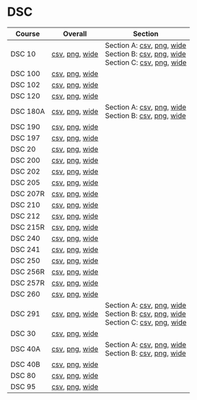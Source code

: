 # DSC

| Course | Overall | Section |
| ------ | ------- | ------- |
| DSC 10 | [csv](https://github.com/UCSD-Historical-Enrollment-Data/2023Fall/blob/main/overall/DSC%2010.csv), [png](https://raw.githubusercontent.com/UCSD-Historical-Enrollment-Data/2023Fall/main/plot_overall/DSC%2010.png), [wide](https://raw.githubusercontent.com/UCSD-Historical-Enrollment-Data/2023Fall/main/plot_overall_wide/DSC%2010.png) | Section A: [csv](https://github.com/UCSD-Historical-Enrollment-Data/2023Fall/blob/main/section/DSC%2010_A.csv), [png](https://raw.githubusercontent.com/UCSD-Historical-Enrollment-Data/2023Fall/main/plot_section/DSC%2010_A.png), [wide](https://raw.githubusercontent.com/UCSD-Historical-Enrollment-Data/2023Fall/main/plot_section_wide/DSC%2010_A.png)<br>Section B: [csv](https://github.com/UCSD-Historical-Enrollment-Data/2023Fall/blob/main/section/DSC%2010_B.csv), [png](https://raw.githubusercontent.com/UCSD-Historical-Enrollment-Data/2023Fall/main/plot_section/DSC%2010_B.png), [wide](https://raw.githubusercontent.com/UCSD-Historical-Enrollment-Data/2023Fall/main/plot_section_wide/DSC%2010_B.png)<br>Section C: [csv](https://github.com/UCSD-Historical-Enrollment-Data/2023Fall/blob/main/section/DSC%2010_C.csv), [png](https://raw.githubusercontent.com/UCSD-Historical-Enrollment-Data/2023Fall/main/plot_section/DSC%2010_C.png), [wide](https://raw.githubusercontent.com/UCSD-Historical-Enrollment-Data/2023Fall/main/plot_section_wide/DSC%2010_C.png) |
| DSC 100 | [csv](https://github.com/UCSD-Historical-Enrollment-Data/2023Fall/blob/main/overall/DSC%20100.csv), [png](https://raw.githubusercontent.com/UCSD-Historical-Enrollment-Data/2023Fall/main/plot_overall/DSC%20100.png), [wide](https://raw.githubusercontent.com/UCSD-Historical-Enrollment-Data/2023Fall/main/plot_overall_wide/DSC%20100.png) |  |
| DSC 102 | [csv](https://github.com/UCSD-Historical-Enrollment-Data/2023Fall/blob/main/overall/DSC%20102.csv), [png](https://raw.githubusercontent.com/UCSD-Historical-Enrollment-Data/2023Fall/main/plot_overall/DSC%20102.png), [wide](https://raw.githubusercontent.com/UCSD-Historical-Enrollment-Data/2023Fall/main/plot_overall_wide/DSC%20102.png) |  |
| DSC 120 | [csv](https://github.com/UCSD-Historical-Enrollment-Data/2023Fall/blob/main/overall/DSC%20120.csv), [png](https://raw.githubusercontent.com/UCSD-Historical-Enrollment-Data/2023Fall/main/plot_overall/DSC%20120.png), [wide](https://raw.githubusercontent.com/UCSD-Historical-Enrollment-Data/2023Fall/main/plot_overall_wide/DSC%20120.png) |  |
| DSC 180A | [csv](https://github.com/UCSD-Historical-Enrollment-Data/2023Fall/blob/main/overall/DSC%20180A.csv), [png](https://raw.githubusercontent.com/UCSD-Historical-Enrollment-Data/2023Fall/main/plot_overall/DSC%20180A.png), [wide](https://raw.githubusercontent.com/UCSD-Historical-Enrollment-Data/2023Fall/main/plot_overall_wide/DSC%20180A.png) | Section A: [csv](https://github.com/UCSD-Historical-Enrollment-Data/2023Fall/blob/main/section/DSC%20180A_A.csv), [png](https://raw.githubusercontent.com/UCSD-Historical-Enrollment-Data/2023Fall/main/plot_section/DSC%20180A_A.png), [wide](https://raw.githubusercontent.com/UCSD-Historical-Enrollment-Data/2023Fall/main/plot_section_wide/DSC%20180A_A.png)<br>Section B: [csv](https://github.com/UCSD-Historical-Enrollment-Data/2023Fall/blob/main/section/DSC%20180A_B.csv), [png](https://raw.githubusercontent.com/UCSD-Historical-Enrollment-Data/2023Fall/main/plot_section/DSC%20180A_B.png), [wide](https://raw.githubusercontent.com/UCSD-Historical-Enrollment-Data/2023Fall/main/plot_section_wide/DSC%20180A_B.png) |
| DSC 190 | [csv](https://github.com/UCSD-Historical-Enrollment-Data/2023Fall/blob/main/overall/DSC%20190.csv), [png](https://raw.githubusercontent.com/UCSD-Historical-Enrollment-Data/2023Fall/main/plot_overall/DSC%20190.png), [wide](https://raw.githubusercontent.com/UCSD-Historical-Enrollment-Data/2023Fall/main/plot_overall_wide/DSC%20190.png) |  |
| DSC 197 | [csv](https://github.com/UCSD-Historical-Enrollment-Data/2023Fall/blob/main/overall/DSC%20197.csv), [png](https://raw.githubusercontent.com/UCSD-Historical-Enrollment-Data/2023Fall/main/plot_overall/DSC%20197.png), [wide](https://raw.githubusercontent.com/UCSD-Historical-Enrollment-Data/2023Fall/main/plot_overall_wide/DSC%20197.png) |  |
| DSC 20 | [csv](https://github.com/UCSD-Historical-Enrollment-Data/2023Fall/blob/main/overall/DSC%2020.csv), [png](https://raw.githubusercontent.com/UCSD-Historical-Enrollment-Data/2023Fall/main/plot_overall/DSC%2020.png), [wide](https://raw.githubusercontent.com/UCSD-Historical-Enrollment-Data/2023Fall/main/plot_overall_wide/DSC%2020.png) |  |
| DSC 200 | [csv](https://github.com/UCSD-Historical-Enrollment-Data/2023Fall/blob/main/overall/DSC%20200.csv), [png](https://raw.githubusercontent.com/UCSD-Historical-Enrollment-Data/2023Fall/main/plot_overall/DSC%20200.png), [wide](https://raw.githubusercontent.com/UCSD-Historical-Enrollment-Data/2023Fall/main/plot_overall_wide/DSC%20200.png) |  |
| DSC 202 | [csv](https://github.com/UCSD-Historical-Enrollment-Data/2023Fall/blob/main/overall/DSC%20202.csv), [png](https://raw.githubusercontent.com/UCSD-Historical-Enrollment-Data/2023Fall/main/plot_overall/DSC%20202.png), [wide](https://raw.githubusercontent.com/UCSD-Historical-Enrollment-Data/2023Fall/main/plot_overall_wide/DSC%20202.png) |  |
| DSC 205 | [csv](https://github.com/UCSD-Historical-Enrollment-Data/2023Fall/blob/main/overall/DSC%20205.csv), [png](https://raw.githubusercontent.com/UCSD-Historical-Enrollment-Data/2023Fall/main/plot_overall/DSC%20205.png), [wide](https://raw.githubusercontent.com/UCSD-Historical-Enrollment-Data/2023Fall/main/plot_overall_wide/DSC%20205.png) |  |
| DSC 207R | [csv](https://github.com/UCSD-Historical-Enrollment-Data/2023Fall/blob/main/overall/DSC%20207R.csv), [png](https://raw.githubusercontent.com/UCSD-Historical-Enrollment-Data/2023Fall/main/plot_overall/DSC%20207R.png), [wide](https://raw.githubusercontent.com/UCSD-Historical-Enrollment-Data/2023Fall/main/plot_overall_wide/DSC%20207R.png) |  |
| DSC 210 | [csv](https://github.com/UCSD-Historical-Enrollment-Data/2023Fall/blob/main/overall/DSC%20210.csv), [png](https://raw.githubusercontent.com/UCSD-Historical-Enrollment-Data/2023Fall/main/plot_overall/DSC%20210.png), [wide](https://raw.githubusercontent.com/UCSD-Historical-Enrollment-Data/2023Fall/main/plot_overall_wide/DSC%20210.png) |  |
| DSC 212 | [csv](https://github.com/UCSD-Historical-Enrollment-Data/2023Fall/blob/main/overall/DSC%20212.csv), [png](https://raw.githubusercontent.com/UCSD-Historical-Enrollment-Data/2023Fall/main/plot_overall/DSC%20212.png), [wide](https://raw.githubusercontent.com/UCSD-Historical-Enrollment-Data/2023Fall/main/plot_overall_wide/DSC%20212.png) |  |
| DSC 215R | [csv](https://github.com/UCSD-Historical-Enrollment-Data/2023Fall/blob/main/overall/DSC%20215R.csv), [png](https://raw.githubusercontent.com/UCSD-Historical-Enrollment-Data/2023Fall/main/plot_overall/DSC%20215R.png), [wide](https://raw.githubusercontent.com/UCSD-Historical-Enrollment-Data/2023Fall/main/plot_overall_wide/DSC%20215R.png) |  |
| DSC 240 | [csv](https://github.com/UCSD-Historical-Enrollment-Data/2023Fall/blob/main/overall/DSC%20240.csv), [png](https://raw.githubusercontent.com/UCSD-Historical-Enrollment-Data/2023Fall/main/plot_overall/DSC%20240.png), [wide](https://raw.githubusercontent.com/UCSD-Historical-Enrollment-Data/2023Fall/main/plot_overall_wide/DSC%20240.png) |  |
| DSC 241 | [csv](https://github.com/UCSD-Historical-Enrollment-Data/2023Fall/blob/main/overall/DSC%20241.csv), [png](https://raw.githubusercontent.com/UCSD-Historical-Enrollment-Data/2023Fall/main/plot_overall/DSC%20241.png), [wide](https://raw.githubusercontent.com/UCSD-Historical-Enrollment-Data/2023Fall/main/plot_overall_wide/DSC%20241.png) |  |
| DSC 250 | [csv](https://github.com/UCSD-Historical-Enrollment-Data/2023Fall/blob/main/overall/DSC%20250.csv), [png](https://raw.githubusercontent.com/UCSD-Historical-Enrollment-Data/2023Fall/main/plot_overall/DSC%20250.png), [wide](https://raw.githubusercontent.com/UCSD-Historical-Enrollment-Data/2023Fall/main/plot_overall_wide/DSC%20250.png) |  |
| DSC 256R | [csv](https://github.com/UCSD-Historical-Enrollment-Data/2023Fall/blob/main/overall/DSC%20256R.csv), [png](https://raw.githubusercontent.com/UCSD-Historical-Enrollment-Data/2023Fall/main/plot_overall/DSC%20256R.png), [wide](https://raw.githubusercontent.com/UCSD-Historical-Enrollment-Data/2023Fall/main/plot_overall_wide/DSC%20256R.png) |  |
| DSC 257R | [csv](https://github.com/UCSD-Historical-Enrollment-Data/2023Fall/blob/main/overall/DSC%20257R.csv), [png](https://raw.githubusercontent.com/UCSD-Historical-Enrollment-Data/2023Fall/main/plot_overall/DSC%20257R.png), [wide](https://raw.githubusercontent.com/UCSD-Historical-Enrollment-Data/2023Fall/main/plot_overall_wide/DSC%20257R.png) |  |
| DSC 260 | [csv](https://github.com/UCSD-Historical-Enrollment-Data/2023Fall/blob/main/overall/DSC%20260.csv), [png](https://raw.githubusercontent.com/UCSD-Historical-Enrollment-Data/2023Fall/main/plot_overall/DSC%20260.png), [wide](https://raw.githubusercontent.com/UCSD-Historical-Enrollment-Data/2023Fall/main/plot_overall_wide/DSC%20260.png) |  |
| DSC 291 | [csv](https://github.com/UCSD-Historical-Enrollment-Data/2023Fall/blob/main/overall/DSC%20291.csv), [png](https://raw.githubusercontent.com/UCSD-Historical-Enrollment-Data/2023Fall/main/plot_overall/DSC%20291.png), [wide](https://raw.githubusercontent.com/UCSD-Historical-Enrollment-Data/2023Fall/main/plot_overall_wide/DSC%20291.png) | Section A: [csv](https://github.com/UCSD-Historical-Enrollment-Data/2023Fall/blob/main/section/DSC%20291_A.csv), [png](https://raw.githubusercontent.com/UCSD-Historical-Enrollment-Data/2023Fall/main/plot_section/DSC%20291_A.png), [wide](https://raw.githubusercontent.com/UCSD-Historical-Enrollment-Data/2023Fall/main/plot_section_wide/DSC%20291_A.png)<br>Section B: [csv](https://github.com/UCSD-Historical-Enrollment-Data/2023Fall/blob/main/section/DSC%20291_B.csv), [png](https://raw.githubusercontent.com/UCSD-Historical-Enrollment-Data/2023Fall/main/plot_section/DSC%20291_B.png), [wide](https://raw.githubusercontent.com/UCSD-Historical-Enrollment-Data/2023Fall/main/plot_section_wide/DSC%20291_B.png)<br>Section C: [csv](https://github.com/UCSD-Historical-Enrollment-Data/2023Fall/blob/main/section/DSC%20291_C.csv), [png](https://raw.githubusercontent.com/UCSD-Historical-Enrollment-Data/2023Fall/main/plot_section/DSC%20291_C.png), [wide](https://raw.githubusercontent.com/UCSD-Historical-Enrollment-Data/2023Fall/main/plot_section_wide/DSC%20291_C.png) |
| DSC 30 | [csv](https://github.com/UCSD-Historical-Enrollment-Data/2023Fall/blob/main/overall/DSC%2030.csv), [png](https://raw.githubusercontent.com/UCSD-Historical-Enrollment-Data/2023Fall/main/plot_overall/DSC%2030.png), [wide](https://raw.githubusercontent.com/UCSD-Historical-Enrollment-Data/2023Fall/main/plot_overall_wide/DSC%2030.png) |  |
| DSC 40A | [csv](https://github.com/UCSD-Historical-Enrollment-Data/2023Fall/blob/main/overall/DSC%2040A.csv), [png](https://raw.githubusercontent.com/UCSD-Historical-Enrollment-Data/2023Fall/main/plot_overall/DSC%2040A.png), [wide](https://raw.githubusercontent.com/UCSD-Historical-Enrollment-Data/2023Fall/main/plot_overall_wide/DSC%2040A.png) | Section A: [csv](https://github.com/UCSD-Historical-Enrollment-Data/2023Fall/blob/main/section/DSC%2040A_A.csv), [png](https://raw.githubusercontent.com/UCSD-Historical-Enrollment-Data/2023Fall/main/plot_section/DSC%2040A_A.png), [wide](https://raw.githubusercontent.com/UCSD-Historical-Enrollment-Data/2023Fall/main/plot_section_wide/DSC%2040A_A.png)<br>Section B: [csv](https://github.com/UCSD-Historical-Enrollment-Data/2023Fall/blob/main/section/DSC%2040A_B.csv), [png](https://raw.githubusercontent.com/UCSD-Historical-Enrollment-Data/2023Fall/main/plot_section/DSC%2040A_B.png), [wide](https://raw.githubusercontent.com/UCSD-Historical-Enrollment-Data/2023Fall/main/plot_section_wide/DSC%2040A_B.png) |
| DSC 40B | [csv](https://github.com/UCSD-Historical-Enrollment-Data/2023Fall/blob/main/overall/DSC%2040B.csv), [png](https://raw.githubusercontent.com/UCSD-Historical-Enrollment-Data/2023Fall/main/plot_overall/DSC%2040B.png), [wide](https://raw.githubusercontent.com/UCSD-Historical-Enrollment-Data/2023Fall/main/plot_overall_wide/DSC%2040B.png) |  |
| DSC 80 | [csv](https://github.com/UCSD-Historical-Enrollment-Data/2023Fall/blob/main/overall/DSC%2080.csv), [png](https://raw.githubusercontent.com/UCSD-Historical-Enrollment-Data/2023Fall/main/plot_overall/DSC%2080.png), [wide](https://raw.githubusercontent.com/UCSD-Historical-Enrollment-Data/2023Fall/main/plot_overall_wide/DSC%2080.png) |  |
| DSC 95 | [csv](https://github.com/UCSD-Historical-Enrollment-Data/2023Fall/blob/main/overall/DSC%2095.csv), [png](https://raw.githubusercontent.com/UCSD-Historical-Enrollment-Data/2023Fall/main/plot_overall/DSC%2095.png), [wide](https://raw.githubusercontent.com/UCSD-Historical-Enrollment-Data/2023Fall/main/plot_overall_wide/DSC%2095.png) |  |
